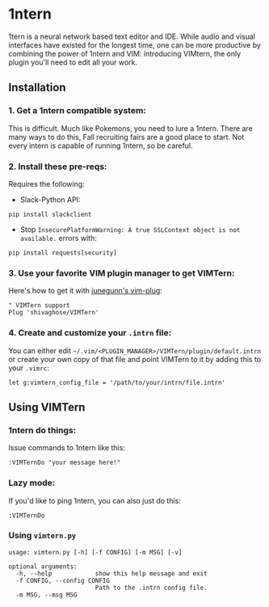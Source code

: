 # 1ntern
1tern is a neural network based text editor and IDE. While audio and visual
interfaces have existed for the longest time, one can be more productive by
combining the power of 1ntern and VIM: introducing VIMtern, the only plugin
you'll need to edit all your work.

## Installation

### 1. Get a 1ntern compatible system:
This is difficult. Much like Pokemons, you need to lure a 1ntern. There are
many ways to do this, Fall recruiting fairs are a good place to start. Not
every intern is capable of running 1ntern, so be careful.

### 2. Install these pre-reqs:
Requires the following:
- Slack-Python API:
```
pip install slackclient
```
- Stop `InsecurePlatformWarning: A true SSLContext object is not available.`
  errors with:
```
pip install requests[security]
```

### 3. Use your favorite VIM plugin manager to get VIMTern:
Here's how to get it with
[junegunn's vim-plug](https://github.com/junegunn/vim-plug):
```
" VIMTern support
Plug 'shivaghose/VIMTern'
```
### 4. Create and customize your `.intrn` file:
You can either edit `~/.vim/<PLUGIN_MANAGER>/VIMTern/plugin/default.intrn` or
create your own copy of that file and point VIMTern to it by adding this to
your `.vimrc`:
```
let g:vimtern_config_file = '/path/to/your/intrn/file.intrn'
```


## Using VIMTern

### 1ntern do things:
Issue commands to 1ntern like this:
```
:VIMTernDo "your message here!"
```
### Lazy mode:
If you'd like to ping 1ntern, you can also just do this:
```
:VIMTernDo
```

### Using `vimtern.py`

```
usage: vimtern.py [-h] [-f CONFIG] [-m MSG] [-v]

optional arguments:
  -h, --help            show this help message and exit
  -f CONFIG, --config CONFIG
                        Path to the .intrn config file.
  -m MSG, --msg MSG
```
